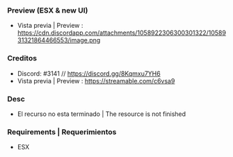 ### Preview (ESX & new UI)

- Vista previa | Preview : https://cdn.discordapp.com/attachments/1058922306300301322/1058931321864466553/image.png

### Creditos

- Discord: <reysel>#3141 // https://discord.gg/8Kqmxu7YH6
- Vista previa | Preview : https://streamable.com/c6vsa9

### Desc
- El recurso no esta terminado | The resource is not finished 

### Requirements | Requerimientos
- ESX